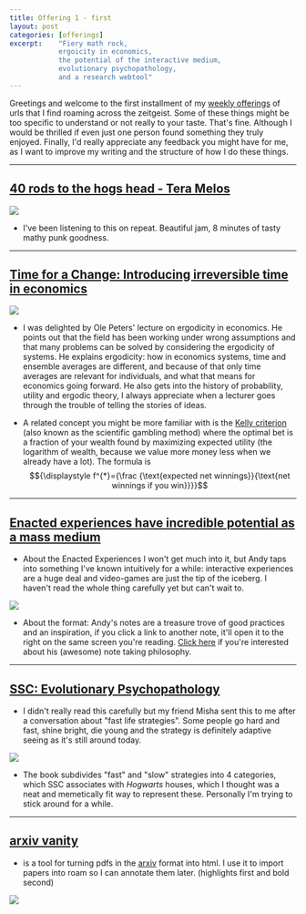 ```yaml
---
title: Offering 1 - first
layout: post
categories: [offerings]
excerpt:    "Fiery math rock, 
            ergoicity in economics, 
            the potential of the interactive medium, 
            evolutionary psychopathology, 
            and a research webtool"
---
```


Greetings and welcome to the first installment of my [weekly offerings](announcing-weekly-offerings) of urls that I find roaming across the zeitgeist. Some of these things might be too specific to understand or not really to your taste. That's fine. Although I would be thrilled if even just one person found something they truly enjoyed. 
Finally, I'd really appreciate any feedback you might have for me, as I want to improve my writing and the structure of how I do these things.

***

## [40 rods to the hogs head - Tera Melos](https://youtu.be/NMsh8EvTvJE) 

![](https://firebasestorage.googleapis.com/v0/b/firescript-577a2.appspot.com/o/imgs%2Fapp%2Fxiqo%2FopBYm1PkGl?alt=media&token=be606861-533c-422b-b675-99225bf5910d)

- I've been listening to this on repeat. Beautiful jam, 8 minutes of tasty mathy punk goodness.

***

## [Time for a Change: Introducing irreversible time in economics](https://youtu.be/f1vXAHGIpfc) 

![](https://firebasestorage.googleapis.com/v0/b/firescript-577a2.appspot.com/o/imgs%2Fapp%2Fxiqo%2FgpwS5h9MSY?alt=media&token=7d83834f-98d3-464d-84bc-45c591e70f64)

- I was delighted by Ole Peters' lecture on ergodicity in economics. He points out that the field has been working under wrong assumptions and that many problems can be solved by considering the ergodicity of systems. He explains ergodicity: how in economics systems, time and ensemble averages are different, and because of that only time averages are relevant for individuals, and what that means for economics going forward. He also gets into the history of probability, utility and ergodic theory, I always appreciate when a lecturer goes through the trouble of telling the stories of ideas.


- A related concept you might be more familiar with is the [Kelly criterion](https://en.wikipedia.org/wiki/Kelly_criterion) (also known as the scientific gambling method) where the optimal bet is a fraction of your wealth found by maximizing expected utility (the logarithm of wealth, because we value more money less when we already have a lot). The formula is $${\displaystyle f^{*}={\frac {\text{expected net winnings}}{\text{net winnings if you win}}}}$$ 


***

## [Enacted experiences have incredible potential as a mass medium](https://notes.andymatuschak.org/Enacted_experiences_have_incredible_potential_as_a_mass_medium)

- About the Enacted Experiences I won't get much into it, but Andy taps into something I've known intuitively for a while: interactive experiences are a huge deal and video-games are just the tip of the iceberg. I haven't read the whole thing carefully yet but can't wait to.  

![](https://firebasestorage.googleapis.com/v0/b/firescript-577a2.appspot.com/o/imgs%2Fapp%2Fxiqo%2FYON5R_F8WB?alt=media&token=9c91730b-2574-4241-a809-27cd1887add1)


- About the format: Andy's notes are a treasure trove of good practices and an inspiration, if you click a link to another note, it'll open it to the right on the same screen you're reading. [Click here](https://notes.andymatuschak.org/About_these_notes?stackedNotes=Note-writing_as_fundamental_unit_of_knowledge_work) if you're interested about his (awesome) note taking philosophy.

***

## [SSC: Evolutionary Psychopathology](https://slatestarcodex.com/2018/12/03/book-review-evolutionary-psychopathology/) 

- I didn't really read this carefully but my friend Misha sent this to me after a conversation about "fast life strategies". Some people go hard and fast, shine bright, die young and the strategy is definitely adaptive seeing as it's still around today. 

![](https://firebasestorage.googleapis.com/v0/b/firescript-577a2.appspot.com/o/imgs%2Fapp%2Fxiqo%2FpKgiKAtvdy?alt=media&token=69e93190-0cde-47fe-a800-dcff9cc36439)

- The book subdivides "fast" and "slow" strategies into 4 categories, which SSC associates with _Hogwarts_ houses, which I thought was a neat and memetically fit way to represent these. Personally I'm trying to stick around for a while.

***

## [arxiv vanity](www.arxiv-vanity.com) 

- is a tool for turning pdfs in the [arxiv](https://arxiv.org/) format into html. I use it to import papers into roam so I can annotate them later. (highlights first and bold second)

![](https://firebasestorage.googleapis.com/v0/b/firescript-577a2.appspot.com/o/imgs%2Fapp%2Fxiqo%2F2L_j5XpZEi?alt=media&token=9b883d56-03ac-4ab0-832d-7aa5c444fce7)
